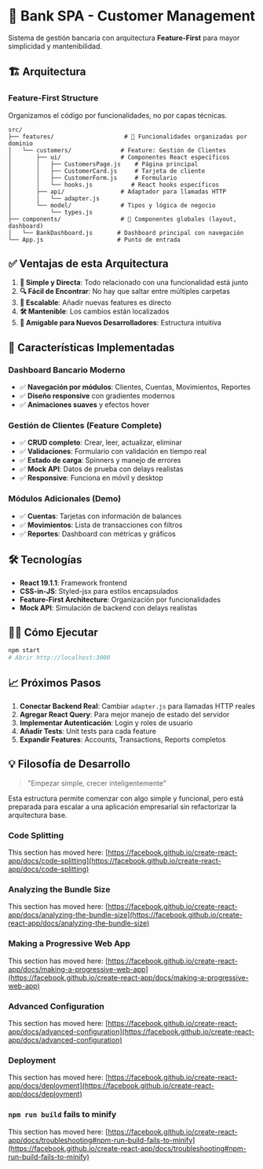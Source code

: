 # 🏦 Bank SPA - Customer Management

Sistema de gestión bancaria con arquitectura **Feature-First** para mayor simplicidad y mantenibilidad.

## 🏗️ Arquitectura

### Feature-First Structure
Organizamos el código por funcionalidades, no por capas técnicas.

```
src/
├── features/                    # 🎯 Funcionalidades organizadas por dominio
│   └── customers/              # Feature: Gestión de Clientes
│       ├── ui/                 # Componentes React específicos
│       │   ├── CustomersPage.js    # Página principal
│       │   ├── CustomerCard.js     # Tarjeta de cliente
│       │   ├── CustomerForm.js     # Formulario
│       │   └── hooks.js           # React hooks específicos
│       ├── api/                # Adaptador para llamadas HTTP
│       │   └── adapter.js
│       └── model/              # Tipos y lógica de negocio
│           └── types.js
├── components/                 # 🎨 Componentes globales (layout, dashboard)
│   └── BankDashboard.js       # Dashboard principal con navegación
└── App.js                     # Punto de entrada
```

## ✅ Ventajas de esta Arquitectura

1. **🎯 Simple y Directa**: Todo relacionado con una funcionalidad está junto
2. **🔍 Fácil de Encontrar**: No hay que saltar entre múltiples carpetas
3. **🚀 Escalable**: Añadir nuevas features es directo
4. **🛠️ Mantenible**: Los cambios están localizados
5. **👥 Amigable para Nuevos Desarrolladores**: Estructura intuitiva

## 🚀 Características Implementadas

### Dashboard Bancario Moderno
- ✅ **Navegación por módulos**: Clientes, Cuentas, Movimientos, Reportes
- ✅ **Diseño responsive** con gradientes modernos
- ✅ **Animaciones suaves** y efectos hover

### Gestión de Clientes (Feature Complete)
- ✅ **CRUD completo**: Crear, leer, actualizar, eliminar
- ✅ **Validaciones**: Formulario con validación en tiempo real
- ✅ **Estado de carga**: Spinners y manejo de errores
- ✅ **Mock API**: Datos de prueba con delays realistas
- ✅ **Responsive**: Funciona en móvil y desktop

### Módulos Adicionales (Demo)
- ✅ **Cuentas**: Tarjetas con información de balances
- ✅ **Movimientos**: Lista de transacciones con filtros
- ✅ **Reportes**: Dashboard con métricas y gráficos

## 🛠️ Tecnologías

- **React 19.1.1**: Framework frontend
- **CSS-in-JS**: Styled-jsx para estilos encapsulados
- **Feature-First Architecture**: Organización por funcionalidades
- **Mock API**: Simulación de backend con delays realistas

## 🏃‍♂️ Cómo Ejecutar

```bash
npm start
# Abrir http://localhost:3000
```

## 📈 Próximos Pasos

1. **Conectar Backend Real**: Cambiar `adapter.js` para llamadas HTTP reales
2. **Agregar React Query**: Para mejor manejo de estado del servidor
3. **Implementar Autenticación**: Login y roles de usuario
4. **Añadir Tests**: Unit tests para cada feature
5. **Expandir Features**: Accounts, Transactions, Reports completos

## 💡 Filosofía de Desarrollo

> "Empezar simple, crecer inteligentemente"

Esta estructura permite comenzar con algo simple y funcional, pero está preparada para escalar a una aplicación empresarial sin refactorizar la arquitectura base.

### Code Splitting

This section has moved here: [https://facebook.github.io/create-react-app/docs/code-splitting](https://facebook.github.io/create-react-app/docs/code-splitting)

### Analyzing the Bundle Size

This section has moved here: [https://facebook.github.io/create-react-app/docs/analyzing-the-bundle-size](https://facebook.github.io/create-react-app/docs/analyzing-the-bundle-size)

### Making a Progressive Web App

This section has moved here: [https://facebook.github.io/create-react-app/docs/making-a-progressive-web-app](https://facebook.github.io/create-react-app/docs/making-a-progressive-web-app)

### Advanced Configuration

This section has moved here: [https://facebook.github.io/create-react-app/docs/advanced-configuration](https://facebook.github.io/create-react-app/docs/advanced-configuration)

### Deployment

This section has moved here: [https://facebook.github.io/create-react-app/docs/deployment](https://facebook.github.io/create-react-app/docs/deployment)

### `npm run build` fails to minify

This section has moved here: [https://facebook.github.io/create-react-app/docs/troubleshooting#npm-run-build-fails-to-minify](https://facebook.github.io/create-react-app/docs/troubleshooting#npm-run-build-fails-to-minify)
